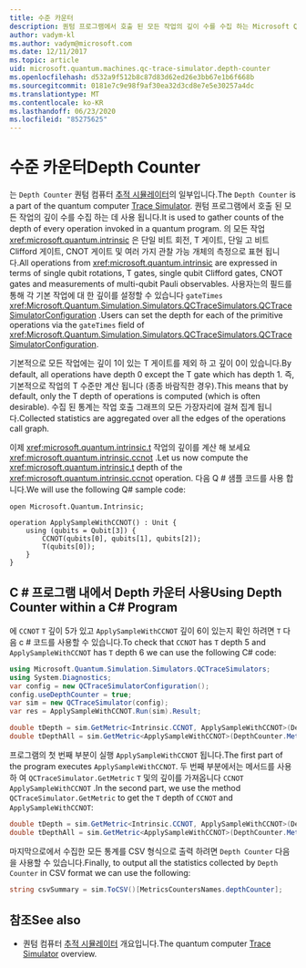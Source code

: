 ```yaml
---
title: 수준 카운터
description: 퀀텀 프로그램에서 호출 된 모든 작업의 깊이 수를 수집 하는 Microsoft QDK Depth 카운터에 대해 알아봅니다.
author: vadym-kl
ms.author: vadym@microsoft.com
ms.date: 12/11/2017
ms.topic: article
uid: microsoft.quantum.machines.qc-trace-simulator.depth-counter
ms.openlocfilehash: d532a9f512b8c87d83d62ed26e3bb67e1b6f668b
ms.sourcegitcommit: 0181e7c9e98f9af30ea32d3cd8e7e5e30257a4dc
ms.translationtype: MT
ms.contentlocale: ko-KR
ms.lasthandoff: 06/23/2020
ms.locfileid: "85275625"
---
```

# <a name="depth-counter"></a><span data-ttu-id="cc33f-103">수준 카운터</span><span class="sxs-lookup"><span data-stu-id="cc33f-103">Depth Counter</span></span>

<span data-ttu-id="cc33f-104">는 `Depth Counter` 퀀텀 컴퓨터 [추적 시뮬레이터](xref:microsoft.quantum.machines.qc-trace-simulator.intro)의 일부입니다.</span><span class="sxs-lookup"><span data-stu-id="cc33f-104">The `Depth Counter` is a part of the quantum computer [Trace Simulator](xref:microsoft.quantum.machines.qc-trace-simulator.intro).</span></span>
<span data-ttu-id="cc33f-105">퀀텀 프로그램에서 호출 된 모든 작업의 깊이 수를 수집 하는 데 사용 됩니다.</span><span class="sxs-lookup"><span data-stu-id="cc33f-105">It is used to gather counts of the depth of every operation invoked in a quantum program.</span></span> <span data-ttu-id="cc33f-106">의 모든 작업 <xref:microsoft.quantum.intrinsic> 은 단일 비트 회전, T 게이트, 단일 고 비트 Clifford 게이트, CNOT 게이트 및 여러 가지 관찰 가능 개체의 측정으로 표현 됩니다.</span><span class="sxs-lookup"><span data-stu-id="cc33f-106">All operations from <xref:microsoft.quantum.intrinsic> are expressed in terms of single qubit rotations, T gates, single qubit Clifford gates, CNOT gates and measurements of multi-qubit Pauli observables.</span></span> <span data-ttu-id="cc33f-107">사용자는의 필드를 통해 각 기본 작업에 대 한 깊이를 설정할 수 있습니다 `gateTimes` <xref:Microsoft.Quantum.Simulation.Simulators.QCTraceSimulators.QCTraceSimulatorConfiguration> .</span><span class="sxs-lookup"><span data-stu-id="cc33f-107">Users can set the depth for each of the primitive operations via the `gateTimes` field of <xref:Microsoft.Quantum.Simulation.Simulators.QCTraceSimulators.QCTraceSimulatorConfiguration>.</span></span>

<span data-ttu-id="cc33f-108">기본적으로 모든 작업에는 깊이 1이 있는 T 게이트를 제외 하 고 깊이 0이 있습니다.</span><span class="sxs-lookup"><span data-stu-id="cc33f-108">By default, all operations have depth 0 except the T gate which has depth 1.</span></span> <span data-ttu-id="cc33f-109">즉, 기본적으로 작업의 T 수준만 계산 됩니다 (종종 바람직한 경우).</span><span class="sxs-lookup"><span data-stu-id="cc33f-109">This means that by default, only the T depth of operations is computed (which is often desirable).</span></span> <span data-ttu-id="cc33f-110">수집 된 통계는 작업 호출 그래프의 모든 가장자리에 걸쳐 집계 됩니다.</span><span class="sxs-lookup"><span data-stu-id="cc33f-110">Collected statistics are aggregated over all the edges of the operations call graph.</span></span> 

<span data-ttu-id="cc33f-111">이제 <xref:microsoft.quantum.intrinsic.t> 작업의 깊이를 계산 해 보세요 <xref:microsoft.quantum.intrinsic.ccnot> .</span><span class="sxs-lookup"><span data-stu-id="cc33f-111">Let us now compute the <xref:microsoft.quantum.intrinsic.t> depth of the <xref:microsoft.quantum.intrinsic.ccnot> operation.</span></span> <span data-ttu-id="cc33f-112">다음 Q # 샘플 코드를 사용 합니다.</span><span class="sxs-lookup"><span data-stu-id="cc33f-112">We will use the following Q# sample code:</span></span>

```qsharp
open Microsoft.Quantum.Intrinsic;

operation ApplySampleWithCCNOT() : Unit {
    using (qubits = Qubit[3]) {
        CCNOT(qubits[0], qubits[1], qubits[2]);
        T(qubits[0]);
    }
}
```

## <a name="using-depth-counter-within-a-c-program"></a><span data-ttu-id="cc33f-113">C # 프로그램 내에서 Depth 카운터 사용</span><span class="sxs-lookup"><span data-stu-id="cc33f-113">Using Depth Counter within a C# Program</span></span>

<span data-ttu-id="cc33f-114">에 `CCNOT` `T` 깊이 5가 있고 `ApplySampleWithCCNOT` 깊이 6이 있는지 확인 하려면 `T` 다음 c # 코드를 사용할 수 있습니다.</span><span class="sxs-lookup"><span data-stu-id="cc33f-114">To check that `CCNOT` has `T` depth 5 and `ApplySampleWithCCNOT` has `T` depth 6 we can use the following C# code:</span></span>

```csharp
using Microsoft.Quantum.Simulation.Simulators.QCTraceSimulators;
using System.Diagnostics;
var config = new QCTraceSimulatorConfiguration();
config.useDepthCounter = true;
var sim = new QCTraceSimulator(config);
var res = ApplySampleWithCCNOT.Run(sim).Result;

double tDepth = sim.GetMetric<Intrinsic.CCNOT, ApplySampleWithCCNOT>(DepthCounter.Metrics.Depth);
double tDepthAll = sim.GetMetric<ApplySampleWithCCNOT>(DepthCounter.Metrics.Depth);
```

<span data-ttu-id="cc33f-115">프로그램의 첫 번째 부분이 실행 `ApplySampleWithCCNOT` 됩니다.</span><span class="sxs-lookup"><span data-stu-id="cc33f-115">The first part of the program executes `ApplySampleWithCCNOT`.</span></span> <span data-ttu-id="cc33f-116">두 번째 부분에서는 메서드를 사용 하 여 `QCTraceSimulator.GetMetric` `T` 및의 깊이를 가져옵니다 `CCNOT` `ApplySampleWithCCNOT` .</span><span class="sxs-lookup"><span data-stu-id="cc33f-116">In the second part, we use the method `QCTraceSimulator.GetMetric` to get the `T` depth of `CCNOT` and `ApplySampleWithCCNOT`:</span></span> 

```csharp
double tDepth = sim.GetMetric<Intrinsic.CCNOT, ApplySampleWithCCNOT>(DepthCounter.Metrics.Depth);
double tDepthAll = sim.GetMetric<ApplySampleWithCCNOT>(DepthCounter.Metrics.Depth);
```

<span data-ttu-id="cc33f-117">마지막으로에서 수집한 모든 통계를 CSV 형식으로 출력 하려면 `Depth Counter` 다음을 사용할 수 있습니다.</span><span class="sxs-lookup"><span data-stu-id="cc33f-117">Finally, to output all the statistics collected by `Depth Counter` in CSV format we can use the following:</span></span>
```csharp
string csvSummary = sim.ToCSV()[MetricsCountersNames.depthCounter];
```

## <a name="see-also"></a><span data-ttu-id="cc33f-118">참조</span><span class="sxs-lookup"><span data-stu-id="cc33f-118">See also</span></span> ##

- <span data-ttu-id="cc33f-119">퀀텀 컴퓨터 [추적 시뮬레이터](xref:microsoft.quantum.machines.qc-trace-simulator.intro) 개요입니다.</span><span class="sxs-lookup"><span data-stu-id="cc33f-119">The quantum computer [Trace Simulator](xref:microsoft.quantum.machines.qc-trace-simulator.intro) overview.</span></span>
